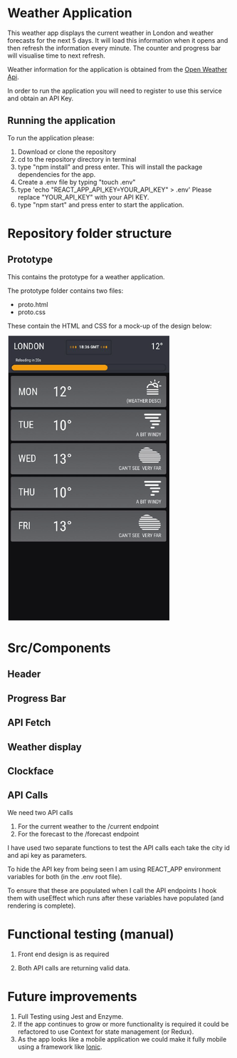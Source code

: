 # Weather Application

This weather app displays the current weather in London and weather forecasts for the next 5 days. It will load this information when it opens and then refresh the information every minute.
The counter and progress bar will visualise time to next refresh.

Weather information for the application is obtained from the [Open Weather Api]("https://openweathermap.org/api").

In order to run the application you will need to register to use this service and obtain an API Key.

## Running the application

To run the application please:

1. Download or clone the repository
2. cd to the repository directory in terminal
3. type "npm install" and press enter. This will install the package dependencies for the app.
4. Create a .env file by typing "touch .env"
5. type 'echo "REACT_APP_API_KEY=YOUR_API_KEY" > .env'
   Please replace "YOUR_API_KEY" with your API KEY.
6. type "npm start" and press enter to start the application.

# Repository folder structure

## Prototype

This contains the prototype for a weather application.

The prototype folder contains two files:

- proto.html
- proto.css

These contain the HTML and CSS for a mock-up of the design below:

<img src ="./Front_End_Design.png">

# Src/Components

## Header

## Progress Bar

## API Fetch

## Weather display

## Clockface

## API Calls

We need two API calls

1. For the current weather to the /current endpoint
2. For the forecast to the /forecast endpoint

I have used two separate functions to test the API calls
each take the city id and api key as parameters.

To hide the API key from being seen I am using REACT_APP environment variables for both (in the .env root file).

To ensure that these are populated when I call the API endpoints I hook them with useEffect which runs after these variables have populated (and rendering is complete).

# Functional testing (manual)

1. Front end design is as required

2. Both API calls are returning valid data.

# Future improvements

1. Full Testing using Jest and Enzyme.
2. If the app continues to grow or more functionality is required it could be refactored to use Context for state management (or Redux).
3. As the app looks like a mobile application we could make it fully mobile using a framework like [Ionic]("https://ionicframework.com/").
